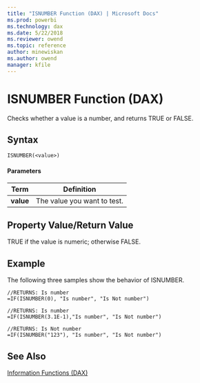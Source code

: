 ```yaml
---
title: "ISNUMBER Function (DAX) | Microsoft Docs"
ms.prod: powerbi 
ms.technology: dax
ms.date: 5/22/2018
ms.reviewer: owend
ms.topic: reference
author: minewiskan
ms.author: owend
manager: kfile
---
```

# ISNUMBER Function (DAX)
Checks whether a value is a number, and returns TRUE or FALSE.  
  
## Syntax  
  
```dax
ISNUMBER(<value>)  
```
  
#### Parameters  
  
|Term|Definition|  
|--------|--------------|  
|**value**|The value you want to test.|  
  
## Property Value/Return Value  
TRUE if the value is numeric; otherwise FALSE.  
  
## Example  
The following three samples show the behavior of ISNUMBER.  
  
```dax
//RETURNS: Is number  
=IF(ISNUMBER(0), "Is number", "Is Not number")  
  
//RETURNS: Is number  
=IF(ISNUMBER(3.1E-1),"Is number", "Is Not number")  
  
//RETURNS: Is Not number  
=IF(ISNUMBER("123"), "Is number", "Is Not number")  
```
  
## See Also  
[Information Functions &#40;DAX&#41;](information-functions-dax.md)  
  
